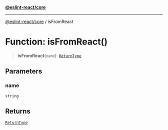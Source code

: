 [**@eslint-react/core**](../README.md)

***

[@eslint-react/core](../README.md) / isFromReact

# Function: isFromReact()

> **isFromReact**(`name`): [`ReturnType`](../namespaces/isFromReact/type-aliases/ReturnType.md)

## Parameters

### name

`string`

## Returns

[`ReturnType`](../namespaces/isFromReact/type-aliases/ReturnType.md)
